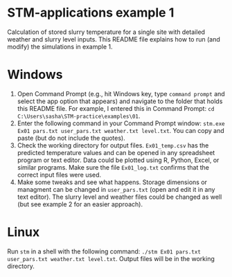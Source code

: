 # STM-applications example 1
Calculation of stored slurry temperature for a single site with detailed weather and slurry level inputs.
This README file explains how to run (and modify) the simulations in example 1.

# Windows
1. Open Command Prompt (e.g., hit Windows key, type `command prompt` and select the app option that appears) and navigate to the folder that holds this README file. For example, I entered this in Command Prompt: `cd C:\Users\sasha\STM-practice\examples\01`.
2. Enter the following command in your Command Prompt window: `stm.exe Ex01 pars.txt user_pars.txt weather.txt level.txt`. You can copy and paste (but do not include the quotes).
3. Check the working directory for output files. `Ex01_temp.csv` has the predicted temperature values and can be opened in any spreadsheet program or text editor. Data could be plotted using R, Python, Excel, or similar programs. Make sure the file `Ex01_log.txt` confirms that the correct input files were used.
4. Make some tweaks and see what happens. Storage dimensions or managment can be changed in `user_pars.txt` (open and edit it in any text editor). The slurry level and weather files could be changed as well (but see example 2 for an easier approach).

# Linux
Run `stm` in a shell with the following command: `./stm Ex01 pars.txt user_pars.txt weather.txt level.txt`. Output files will be in the working directory. 

